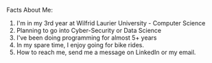 Facts About Me: 
1) I'm in my 3rd year at Wilfrid Laurier University - Computer Science
2) Planning to go into Cyber-Security or Data Science  
3) I've been doing programming for almost 5+ years 
4) In my spare time, I enjoy going for bike rides.
5) How to reach me, send me a message on LinkedIn or my email.

